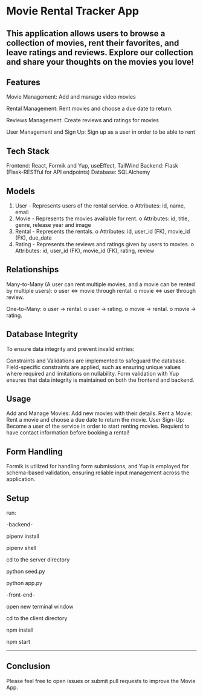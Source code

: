 # Movie Rental Tracker App

This application allows users to browse a collection of movies, rent their favorites, and leave ratings and reviews. Explore our collection and share your thoughts on the movies you love!
---

## Features

Movie Management: Add and manage video movies

Rental Management: Rent movies and choose a due date to return.

Reviews Management: Create reviews and ratings for movies 

User Management and Sign Up: Sign up as a user in order to be able to rent


## Tech Stack
Frontend: React, Formik and Yup, useEffect, TailWind
Backend: Flask (Flask-RESTful for API endpoints)
Database: SQLAlchemy


## Models
1.	User - Represents users of the rental service.
o	Attributes: id, name, email
2.	Movie - Represents the movies available for rent.
o	Attributes: id, title, genre, release year and image
3.	Rental - Represents the rentals.
o	Attributes: id, user_id (FK), movie_id (FK), due_date
4.	Rating - Represents the reviews and ratings given by users to movies.
o	Attributes: id, user_id (FK), movie_id (FK), rating, review


## Relationships

Many-to-Many (A user can rent multiple movies, and a movie can be rented by multiple users):
o	user ⇔ movie through rental.
o	movie ⇔ user through review.

One-to-Many:
o	user → rental.
o	user → rating.
o	movie → rental.
o	movie → rating.


## Database Integrity

To ensure data integrity and prevent invalid entries:

Constraints and Validations are implemented to safeguard the database.
Field-specific constraints are applied, such as ensuring unique values where required and limitations on nullability.
Form validation with Yup ensures that data integrity is maintained on both the frontend and backend.

## Usage
Add and Manage Movies: Add new movies with their details.
Rent a Movie: Rent a movie and choose a due date to return the movie.
User Sign-Up: Become a user of the service in order to start renting movies. Requierd to have contact information before booking a rental!

## Form Handling
Formik is utilized for handling form submissions, and Yup is employed for schema-based validation, ensuring reliable input management across the application.

## Setup

run:

-backend-

pipenv install

pipenv shell

cd to the server directory

python seed.py

python app.py

-front-end-

open new terminal window

cd to the client directory

npm install

npm start

---

## Conclusion

Please feel free to open issues or submit pull requests to improve the Movie App.